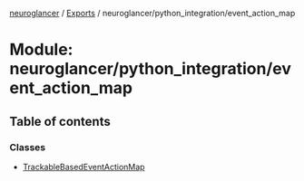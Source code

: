 [neuroglancer](../README.md) / [Exports](../modules.md) / neuroglancer/python\_integration/event\_action\_map

# Module: neuroglancer/python\_integration/event\_action\_map

## Table of contents

### Classes

- [TrackableBasedEventActionMap](../classes/neuroglancer_python_integration_event_action_map.TrackableBasedEventActionMap.md)
